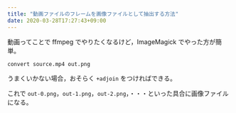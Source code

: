 ```yaml
---
title: "動画ファイルのフレームを画像ファイルとして抽出する方法"
date: 2020-03-28T17:27:43+09:00
---
```


動画ってことで ffmpeg でやりたくなるけど，ImageMagick でやった方が簡単。

```
convert source.mp4 out.png
```

うまくいかない場合，おそらく `+adjoin` をつければできる。

これで `out-0.png`，`out-1.png`，`out-2.png`，・・・といった具合に画像ファイルになる。
